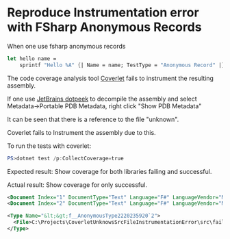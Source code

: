 # Reproduce Instrumentation error with FSharp Anonymous Records

When one use fsharp anonymous records

```fsharp
let hello name =
    sprintf "Hello %A" {| Name = name; TestType = "Anonymous Record" |}
```

The code coverage analysis tool [Coverlet](https://github.com/coverlet-coverage/coverlet) fails to instrument the resulting assembly.

If one use [JetBrains dotpeek](https://www.jetbrains.com/decompiler/) to decompile the assembly
and select Metadata->Portable PDB Metadata, right click "Show PDB Metadata"

It can be seen that there is a reference to the file "unknown".

Coverlet fails to Instrument the assembly due to this.

To run the tests with coverlet:

```powershell
PS>dotnet test /p:CollectCoverage=true
```

Expected result:
Show coverage for both libraries failing and successful.

Actual result:
Show coverage for only successful.


```xml
<Document Index="1" DocumentType="Text" Language="F#" LanguageVendor="Microsoft">C:\Projects\CoverletUnknowsSrcFileInstrumentationError\src\failing\Library.fs</Document>
<Document Index="2" DocumentType="Text" Language="F#" LanguageVendor="Microsoft">C:\Projects\CoverletUnknowsSrcFileInstrumentationError\src\failing\unknown</Document>
```

```xml
<Type Name="&lt;&gt;f__AnonymousType2220235920`2">
  <File>C:\Projects\CoverletUnknowsSrcFileInstrumentationError\src\failing\unknown</File>
</Type>
```